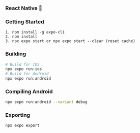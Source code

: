 ### React Native 👻

### Getting Started

    1. npm install -g expo-cli
    2. npm install
    3. npx expo start or npx expo start --clear (reset cache)

### Building

```bash
# Build for IOS
npx expo run:ios
# Build for Android
npx expo run:android
```

### Compiling Android

```bash
npx expo run:android --variant debug
```

### Exporting

    npx expo export
